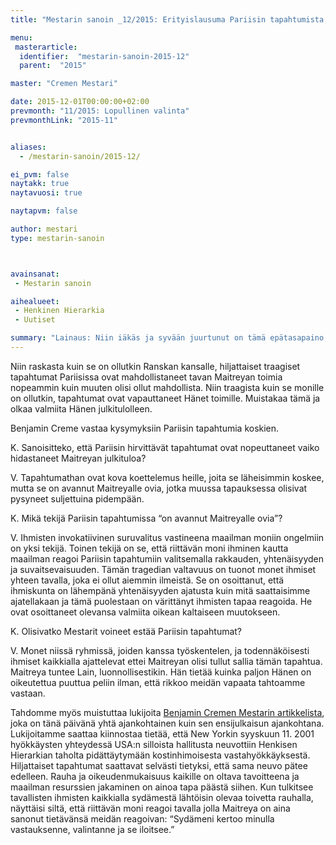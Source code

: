 ```yaml
---
title: "Mestarin sanoin _12/2015: Erityislausuma Pariisin tapahtumista, marraskuu 2015"

menu:
 masterarticle:
  identifier:  "mestarin-sanoin-2015-12"
  parent:  "2015"

master: "Cremen Mestari"

date: 2015-12-01T00:00:00+02:00
prevmonth: "11/2015: Lopullinen valinta"
prevmonthLink: "2015-11"


aliases:
  - /mestarin-sanoin/2015-12/

ei_pvm: false
naytakk: true
naytavuosi: true

naytapvm: false

author: mestari
type: mestarin-sanoin



avainsanat:
 - Mestarin sanoin

aihealueet:
 - Henkinen Hierarkia
 - Uutiset

summary: "Lainaus: Niin iäkäs ja syvään juurtunut on tämä epätasapaino, että vain suunnattoman mittava ponnistus tai maailman taloudellinen katastrofi voi ravistella sen otteen kirpoamaan."
---
```

<p class="nosto">Niin raskasta kuin se on ollutkin Ranskan kansalle, hiljattaiset traagiset tapahtumat Pariisissa ovat mahdollistaneet tavan Maitreyan toimia nopeammin kuin muuten olisi ollut mahdollista. Niin traagista kuin se monille on ollutkin, tapahtumat ovat vapauttaneet Hänet toimille. Muistakaa tämä ja olkaa valmiita Hänen julkitulolleen.</p>


<div class="qna">
<p>Benjamin Creme vastaa kysymyksiin Pariisin tapahtumia koskien.</p>

<p class="qna-q">K. Sanoisitteko, että Pariisin hirvittävät tapahtumat ovat nopeuttaneet vaiko hidastaneet Maitreyan julkituloa? </p>
<p>V. Tapahtumathan ovat kova koettelemus heille, joita se läheisimmin koskee, mutta se on avannut Maitreyalle ovia, jotka muussa tapauksessa olisivat pysyneet suljettuina pidempään.</p>


<p class="qna-q">K. Mikä tekijä Pariisin tapahtumissa “on avannut Maitreyalle ovia”? </p>
<p>V. Ihmisten invokatiivinen suruvalitus vastineena maailman moniin ongelmiin on yksi tekijä. Toinen tekijä on se, että riittävän moni ihminen kautta maailman reagoi Pariisin tapahtumiin valitsemalla rakkauden, yhtenäisyyden ja suvaitsevaisuuden. Tämän tragedian valtavuus on tuonot monet ihmiset yhteen tavalla, joka ei ollut aiemmin ilmeistä. Se on osoittanut, että ihmiskunta on lähempänä yhtenäisyyden ajatusta kuin mitä saattaisimme ajatellakaan ja tämä puolestaan on värittänyt ihmisten tapaa reagoida. He ovat osoittaneet olevansa valmiita oikean kaltaiseen muutokseen.</p>


<p class="qna-q">K. Olisivatko Mestarit voineet estää Pariisin tapahtumat? </p>
<p>V. Monet niissä ryhmissä, joiden kanssa työskentelen, ja todennäköisesti ihmiset kaikkialla ajattelevat ettei Maitreyan olisi tullut sallia tämän tapahtua. Maitreya tuntee Lain, luonnollisestikin. Hän tietää kuinka paljon Hänen on oikeutettua puuttua peliin ilman, että rikkoo meidän vapaata tahtoamme vastaan.</p>


<p>Tahdomme myös muistuttaa lukijoita <a href="/mestarin-sanoin/2001-09-kiinnittymattomyys/">Benjamin Cremen Mestarin artikkelista</a>, joka on tänä päivänä yhtä ajankohtainen kuin sen ensijulkaisun ajankohtana. Lukijoitamme saattaa kiinnostaa tietää, että New Yorkin syyskuun 11. 2001 hyökkäysten yhteydessä USA:n silloista hallitusta neuvottiin Henkisen Hierarkian taholta pidättäytymään kostinhimoisesta vastahyökkäyksestä. Hiljattaiset tapahtumat saattavat selvästi tietyksi, että sama neuvo pätee edelleen. Rauha ja oikeudenmukaisuus kaikille on oltava tavoitteena ja maailman resurssien jakaminen on ainoa tapa päästä siihen. Kun tulkitsee tavallisten ihmisten kaikkialla sydämestä lähtöisin olevaa toivetta rauhalla, näyttäisi siltä, että riittävän moni reagoi tavalla jolla Maitreya on aina sanonut tietävänsä meidän reagoivan: “Sydämeni kertoo minulla vastauksenne, valintanne ja se iloitsee.” </p>
</div>